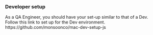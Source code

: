 <h3> Developer setup </h3>
As a QA Engineer, you should have your set-up similar to that of a Dev.  Follow this link to set up for the Dev environment.
https://github.com/monsoonco/mac-dev-setup-js
